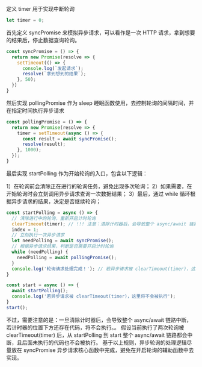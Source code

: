 定义 timer 用于实现中断轮询
```js
let timer = 0;

```
首先定义 syncPromise 来模拟异步请求，可以看作是一次 HTTP 请求，拿到想要的结果后，停止数据查询轮询。

```js
const syncPromise = () => {
  return new Promise(resolve => {
    setTimeout(() => {
      console.log(`发起请求`);
      resolve(`拿到想到的结果`);
    }, 50);
  })
}

```

然后实现 pollingPromise 作为 sleep 睡眠函数使用，去控制轮询的间隔时间，并在指定时间执行异步请求

```js
const pollingPromise = () => {
  return new Promise(resolve => {
    timer = setTimeout(async () => {
      const result = await syncPromise();
      resolve(result);
    }, 1000);
  });
}

```

最后实现 startPolling 作为开始轮询的入口，包含以下逻辑：

1）在轮询前会清除正在进行的轮询任务，避免出现多次轮询；
2）如果需要，在开始轮询时会立刻调用异步请求查询一次数据结果；
3）最后，通过 while 循环根据异步请求的结果，决定是否继续轮询；

```js
const startPolling = async () => {
  // 清除进行中的轮询，重新开启计时轮询
  clearTimeout(timer); // !!! 注意：清除计时器后，会导致整个 async/await 链路中断，若计时器的位置下方还存在代码，将不会执行。
  index = 1;
  // 立刻执行一次异步请求
  let needPolling = await syncPromise();
  // 根据异步请求结果，判断是否需要开启计时轮询
  while (needPolling) {
    needPolling = await pollingPromise();
  }
  console.log('轮询请求处理完成！'); // 若异步请求被 clearTimeout(timer)，这里不会被执行打印输出。
}

const start = async () => {
  await startPolling();
  console.log('若异步请求被 clearTimeout(timer)，这里将不会被执行');
}
start();

```

不过，需要注意的是：一旦清除计时器后，会导致整个 async/await 链路中断，若计时器的位置下方还存在代码，将不会执行。。
假设当前执行了两次轮询被 clearTimeout(timer) 后，从 startPolling 到 start 整个 async/await 链路都会中断，且后面未执行的代码也不会被执行。
基于以上规则，异步轮询的处理逻辑尽量放在 syncPromise 异步请求核心函数中完成，避免在开启轮询的辅助函数中去实现。
